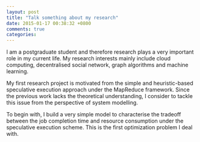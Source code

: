 ```yaml
---
layout: post
title: "Talk something about my research"
date: 2015-01-17 00:38:32 +0800
comments: true
categories: 
---
```


I am a postgraduate student and therefore research plays a very important role in my current life. My research interests mainly include cloud computing, decentralised social network, graph algorithms and machine learning. 

My first research project is motivated from the simple and heuristic-based speculative execution approach under the MapReduce framework. Since the previous work lacks the theoretical understanding, I consider to tackle this issue from the perspective of system modelling. 

To begin with, I build a very simple model to characterise the tradeoff between the job completion time and resource consumption under the speculative execution scheme. This is the first optimization problem I deal with. 
